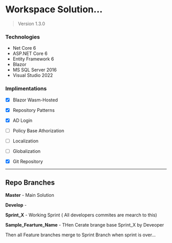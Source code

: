 # Workspace Solution...

> Version 1.3.0

### Technologies

* Net Core 6
* ASP.NET Core 6
* Entity Framework 6
* Blazor
* MS SQL Server 2016
* Visual Studio 2022

### Implimentations
- [x] Blazor Wasm-Hosted
- [x] Repository Patterns
- [x] AD Login
- [ ] Policy Base Athorization
- [ ] Localization
- [ ] Globalization
- [x] Git Repository


-----
## Repo Branches

**Master** - Main Solution

**Develop** - 

**Sprint_X** - Working Sprint ( All developers commites are mearch to this)

**Sample_Fearture_Name** - THen Cerate brange base Sprint_X by Deveoper

Then all Feature branches merge to Sprint Branch when sprint is over...
